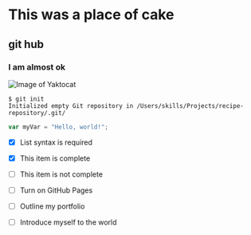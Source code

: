 # This was a place of cake
## git hub
### I am almost ok
![Image of Yaktocat](https://octodex.github.com/images/yaktocat.png)

```
$ git init
Initialized empty Git repository in /Users/skills/Projects/recipe-repository/.git/
```
``` javascript
var myVar = "Hello, world!";
```
- [x] List syntax is required
- [x] This item is complete
- [ ] This item is not complete
    
- [ ] Turn on GitHub Pages
- [ ] Outline my portfolio
- [ ] Introduce myself to the world
